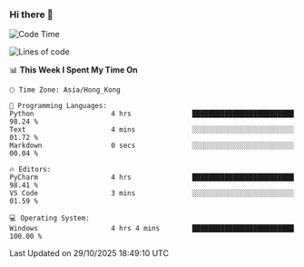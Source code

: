 ### Hi there 👋

<!--
**RoiexLee/RoiexLee** is a ✨ _special_ ✨ repository because its `README.md` (this file) appears on your GitHub profile.

Here are some ideas to get you started:

- 🔭 I’m currently working on ...
- 🌱 I’m currently learning ...
- 👯 I’m looking to collaborate on ...
- 🤔 I’m looking for help with ...
- 💬 Ask me about ...
- 📫 How to reach me: ...
- 😄 Pronouns: ...
- ⚡ Fun fact: ...
-->

<!--START_SECTION:waka-->
![Code Time](http://img.shields.io/badge/Code%20Time-1%2C237%20hrs%2047%20mins-blue)

![Lines of code](https://img.shields.io/badge/From%20Hello%20World%20I%27ve%20Written-41.6%20thousand%20lines%20of%20code-blue)

📊 **This Week I Spent My Time On** 

```text
🕑︎ Time Zone: Asia/Hong_Kong

💬 Programming Languages: 
Python                   4 hrs               █████████████████████████   98.24 % 
Text                     4 mins              ░░░░░░░░░░░░░░░░░░░░░░░░░   01.72 % 
Markdown                 0 secs              ░░░░░░░░░░░░░░░░░░░░░░░░░   00.04 % 

🔥 Editors: 
PyCharm                  4 hrs               █████████████████████████   98.41 % 
VS Code                  3 mins              ░░░░░░░░░░░░░░░░░░░░░░░░░   01.59 % 

💻 Operating System: 
Windows                  4 hrs 4 mins        █████████████████████████   100.00 % 
```


 Last Updated on 29/10/2025 18:49:10 UTC
<!--END_SECTION:waka-->
